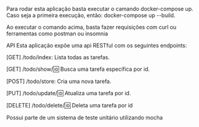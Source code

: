 Para rodar esta aplicação basta executar o camando docker-compose up. 
Caso seja a primeira execução, então: docker-compose up --build.

Ao executar o comando acima, basta fazer requisições com curl ou ferramentas como postman ou insomnia

API
Esta aplicação expõe uma api RESTful com os seguintes endpoints:

[GET] /todo/index: Lista todas as tarefas.

[GET] /todo/show/:id: Busca uma tarefa específica por id.

[POST] /todo/store: Cria uma nova tarefa.

[PUT] /todo/update/:id: Atualiza uma tarefa por id.

[DELETE] /todo/delete/:id: Deleta uma tarefa por id

Possui parte de um sistema de teste unitário utilizando mocha
